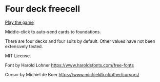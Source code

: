 # Four deck freecell

[Play the game](https://mike-arnold.github.io/freecell/)

Middle-click to auto-send cards to foundations.

There are four decks and four suits by default. Other values have not been extensively tested.

MIT License.

Font by Harold Lohner https://www.haroldsfonts.com/free-fonts

Cursor by Michiel de Boer https://www.michieldb.nl/other/cursors/